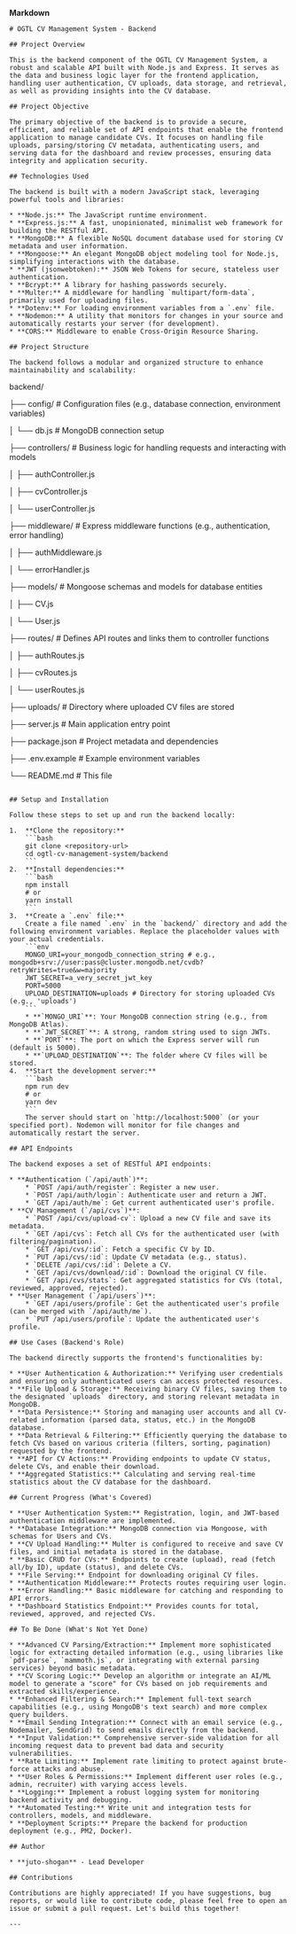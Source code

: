 
**Markdown**

```
# OGTL CV Management System - Backend

## Project Overview

This is the backend component of the OGTL CV Management System, a robust and scalable API built with Node.js and Express. It serves as the data and business logic layer for the frontend application, handling user authentication, CV uploads, data storage, and retrieval, as well as providing insights into the CV database.

## Project Objective

The primary objective of the backend is to provide a secure, efficient, and reliable set of API endpoints that enable the frontend application to manage candidate CVs. It focuses on handling file uploads, parsing/storing CV metadata, authenticating users, and serving data for the dashboard and review processes, ensuring data integrity and application security.

## Technologies Used

The backend is built with a modern JavaScript stack, leveraging powerful tools and libraries:

* **Node.js:** The JavaScript runtime environment.
* **Express.js:** A fast, unopinionated, minimalist web framework for building the RESTful API.
* **MongoDB:** A flexible NoSQL document database used for storing CV metadata and user information.
* **Mongoose:** An elegant MongoDB object modeling tool for Node.js, simplifying interactions with the database.
* **JWT (jsonwebtoken):** JSON Web Tokens for secure, stateless user authentication.
* **Bcrypt:** A library for hashing passwords securely.
* **Multer:** A middleware for handling `multipart/form-data`, primarily used for uploading files.
* **Dotenv:** For loading environment variables from a `.env` file.
* **Nodemon:** A utility that monitors for changes in your source and automatically restarts your server (for development).
* **CORS:** Middleware to enable Cross-Origin Resource Sharing.

## Project Structure

The backend follows a modular and organized structure to enhance maintainability and scalability:

```

backend/

├── config/              # Configuration files (e.g., database connection, environment variables)

│   └── db.js            # MongoDB connection setup

├── controllers/         # Business logic for handling requests and interacting with models

│   ├── authController.js

│   ├── cvController.js

│   └── userController.js

├── middleware/          # Express middleware functions (e.g., authentication, error handling)

│   ├── authMiddleware.js

│   └── errorHandler.js

├── models/              # Mongoose schemas and models for database entities

│   ├── CV.js

│   └── User.js

├── routes/              # Defines API routes and links them to controller functions

│   ├── authRoutes.js

│   ├── cvRoutes.js

│   └── userRoutes.js

├── uploads/             # Directory where uploaded CV files are stored

├── server.js            # Main application entry point

├── package.json         # Project metadata and dependencies

├── .env.example         # Example environment variables

└── README.md            # This file

```

## Setup and Installation

Follow these steps to set up and run the backend locally:

1.  **Clone the repository:**
    ```bash
    git clone <repository-url>
    cd ogtl-cv-management-system/backend
    ```
2.  **Install dependencies:**
    ```bash
    npm install
    # or
    yarn install
    ```
3.  **Create a `.env` file:**
    Create a file named `.env` in the `backend/` directory and add the following environment variables. Replace the placeholder values with your actual credentials.
    ```env
    MONGO_URI=your_mongodb_connection_string # e.g., mongodb+srv://user:pass@cluster.mongodb.net/cvdb?retryWrites=true&w=majority
    JWT_SECRET=a_very_secret_jwt_key
    PORT=5000
    UPLOAD_DESTINATION=uploads # Directory for storing uploaded CVs (e.g., 'uploads')
    ```
    * **`MONGO_URI`**: Your MongoDB connection string (e.g., from MongoDB Atlas).
    * **`JWT_SECRET`**: A strong, random string used to sign JWTs.
    * **`PORT`**: The port on which the Express server will run (default is 5000).
    * **`UPLOAD_DESTINATION`**: The folder where CV files will be stored.
4.  **Start the development server:**
    ```bash
    npm run dev
    # or
    yarn dev
    ```
    The server should start on `http://localhost:5000` (or your specified port). Nodemon will monitor for file changes and automatically restart the server.

## API Endpoints

The backend exposes a set of RESTful API endpoints:

* **Authentication (`/api/auth`)**:
    * `POST /api/auth/register`: Register a new user.
    * `POST /api/auth/login`: Authenticate user and return a JWT.
    * `GET /api/auth/me`: Get current authenticated user's profile.
* **CV Management (`/api/cvs`)**:
    * `POST /api/cvs/upload-cv`: Upload a new CV file and save its metadata.
    * `GET /api/cvs`: Fetch all CVs for the authenticated user (with filtering/pagination).
    * `GET /api/cvs/:id`: Fetch a specific CV by ID.
    * `PUT /api/cvs/:id`: Update CV metadata (e.g., status).
    * `DELETE /api/cvs/:id`: Delete a CV.
    * `GET /api/cvs/download/:id`: Download the original CV file.
    * `GET /api/cvs/stats`: Get aggregated statistics for CVs (total, reviewed, approved, rejected).
* **User Management (`/api/users`)**:
    * `GET /api/users/profile`: Get the authenticated user's profile (can be merged with `/api/auth/me`).
    * `PUT /api/users/profile`: Update the authenticated user's profile.

## Use Cases (Backend's Role)

The backend directly supports the frontend's functionalities by:

* **User Authentication & Authorization:** Verifying user credentials and ensuring only authenticated users can access protected resources.
* **File Upload & Storage:** Receiving binary CV files, saving them to the designated `uploads` directory, and storing relevant metadata in MongoDB.
* **Data Persistence:** Storing and managing user accounts and all CV-related information (parsed data, status, etc.) in the MongoDB database.
* **Data Retrieval & Filtering:** Efficiently querying the database to fetch CVs based on various criteria (filters, sorting, pagination) requested by the frontend.
* **API for CV Actions:** Providing endpoints to update CV status, delete CVs, and enable their download.
* **Aggregated Statistics:** Calculating and serving real-time statistics about the CV database for the dashboard.

## Current Progress (What's Covered)

* **User Authentication System:** Registration, login, and JWT-based authentication middleware are implemented.
* **Database Integration:** MongoDB connection via Mongoose, with schemas for Users and CVs.
* **CV Upload Handling:** Multer is configured to receive and save CV files, and initial metadata is stored in the database.
* **Basic CRUD for CVs:** Endpoints to create (upload), read (fetch all/by ID), update (status), and delete CVs.
* **File Serving:** Endpoint for downloading original CV files.
* **Authentication Middleware:** Protects routes requiring user login.
* **Error Handling:** Basic middleware for catching and responding to API errors.
* **Dashboard Statistics Endpoint:** Provides counts for total, reviewed, approved, and rejected CVs.

## To Be Done (What's Not Yet Done)

* **Advanced CV Parsing/Extraction:** Implement more sophisticated logic for extracting detailed information (e.g., using libraries like `pdf-parse`, `mammoth.js`, or integrating with external parsing services) beyond basic metadata.
* **CV Scoring Logic:** Develop an algorithm or integrate an AI/ML model to generate a "score" for CVs based on job requirements and extracted skills/experience.
* **Enhanced Filtering & Search:** Implement full-text search capabilities (e.g., using MongoDB's text search) and more complex query builders.
* **Email Sending Integration:** Connect with an email service (e.g., Nodemailer, SendGrid) to send emails directly from the backend.
* **Input Validation:** Comprehensive server-side validation for all incoming request data to prevent bad data and security vulnerabilities.
* **Rate Limiting:** Implement rate limiting to protect against brute-force attacks and abuse.
* **User Roles & Permissions:** Implement different user roles (e.g., admin, recruiter) with varying access levels.
* **Logging:** Implement a robust logging system for monitoring backend activity and debugging.
* **Automated Testing:** Write unit and integration tests for controllers, models, and middleware.
* **Deployment Scripts:** Prepare the backend for production deployment (e.g., PM2, Docker).

## Author

* **juto-shogan** - Lead Developer

## Contributions

Contributions are highly appreciated! If you have suggestions, bug reports, or would like to contribute code, please feel free to open an issue or submit a pull request. Let's build this together!

---
```
